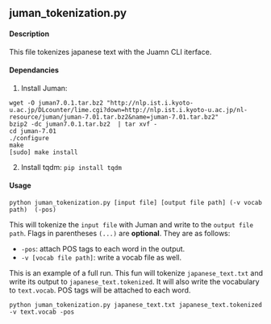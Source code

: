 

## juman_tokenization.py

#### Description

This file tokenizes japanese text with the Juamn CLI iterface. 

#### Dependancies

1. Install Juman:

```
wget -O juman7.0.1.tar.bz2 "http://nlp.ist.i.kyoto-u.ac.jp/DLcounter/lime.cgi?down=http://nlp.ist.i.kyoto-u.ac.jp/nl-resource/juman/juman-7.01.tar.bz2&name=juman-7.01.tar.bz2"
bzip2 -dc juman7.0.1.tar.bz2  | tar xvf -
cd juman-7.01
./configure
make
[sudo] make install
```

2. Install tqdm: `pip install tqdm`



#### Usage

```
python juman_tokenization.py [input file] [output file path] (-v vocab path)  (-pos)
```

This will tokenize the `input file` with Juman and write to the `output file path`. Flags in parentheses `(...)` are **optional**. They are as follows:

* `-pos`: attach POS tags to each word in the output.
* `-v [vocab file path]`: write a vocab file as well.

This is an example of a full run. This fun will tokenize `japanese_text.txt` and write its output to `japanese_text.tokenized`. It will also write the vocabulary to `text.vocab`. POS tags will be attached to each word.


```
python juman_tokenization.py japanese_text.txt japanese_text.tokenized -v text.vocab -pos
```

